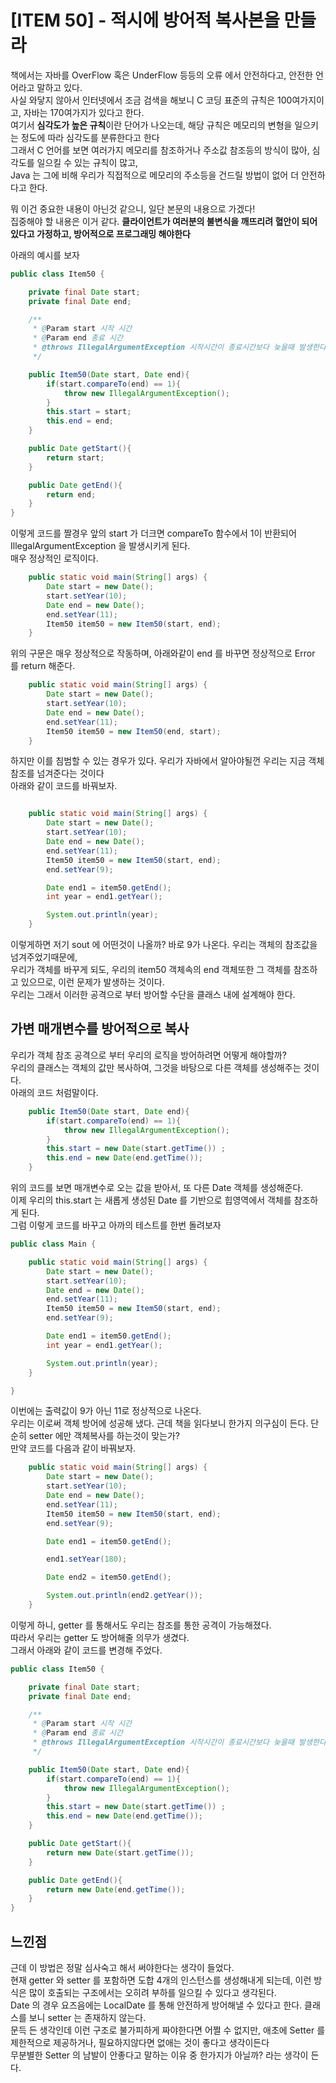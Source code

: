 # [ITEM 50] - 적시에 방어적 복사본을 만들라 

책에서는 자바를 OverFlow 혹은 UnderFlow 등등의 오류 에서 안전하다고, 안전한 언어라고 말하고 있다. <br>
사실 와닿지 않아서 인터넷에서 조금 검색을 해보니 C 코딩 표준의 규칙은 100여가지이고, 자바는 170여가지가 있다고 한다. <br>
여기서 **심각도가 높은 규칙**이란 단어가 나오는데, 해당 규칙은 메모리의 변형을 일으키는 정도에 따라 심각도를 분류한다고 한다 <br>
그래서 C 언어를 보면 여러가지 메모리를 참조하거나 주소값 참조등의 방식이 많아, 심각도를 일으킬 수 있는 규칙이 많고, <br>
Java 는 그에 비해 우리가 직접적으로 메모리의 주소등을 건드릴 방법이 없어 더 안전하다고 한다. <br>

뭐 이건 중요한 내용이 아닌것 같으니, 일단 본문의 내용으로 가겠다! <br>
집중해야 할 내용은 이거 같다. **클라이언트가 여러분의 불변식을 깨뜨리려 혈안이 되어 있다고 가정하고, 방어적으로 프로그래밍 해야한다** <br>

아래의 예시를 보자

```java
public class Item50 {

    private final Date start;
    private final Date end;

    /**
     * @Param start 시작 시간
     * @Param end 종료 시간
     * @throws IllegalArgumentException 시작시간이 종료시간보다 늦을때 발생한다.
     */

    public Item50(Date start, Date end){
        if(start.compareTo(end) == 1){
            throw new IllegalArgumentException();
        }
        this.start = start;
        this.end = end;
    }

    public Date getStart(){
        return start;
    }

    public Date getEnd(){
        return end;
    }
}
```

이렇게 코드를 짤경우 앞의 start 가 더크면 compareTo 함수에서 1이 반환되어 IllegalArgumentException 을 발생시키게 된다. <br>
매우 정상적인 로직이다. 

```java
    public static void main(String[] args) {
        Date start = new Date();
        start.setYear(10);
        Date end = new Date();
        end.setYear(11);
        Item50 item50 = new Item50(start, end);
    }
```

위의 구문은 매우 정상적으로 작동하며, 아래와같이 end 를 바꾸면 정상적으로 Error 를 return 해준다.

```java
    public static void main(String[] args) {
        Date start = new Date();
        start.setYear(10);
        Date end = new Date();
        end.setYear(11);
        Item50 item50 = new Item50(end, start);
    }
```

하지만 이를 침범할 수 있는 경우가 있다. 우리가 자바에서 알아야될껀 우리는 지금 객체 참조를 넘겨준다는 것이다 <br>
아래와 같이 코드를 바꿔보자.

```java

    public static void main(String[] args) {
        Date start = new Date();
        start.setYear(10);
        Date end = new Date();
        end.setYear(11);
        Item50 item50 = new Item50(start, end);
        end.setYear(9);

        Date end1 = item50.getEnd();
        int year = end1.getYear();

        System.out.println(year);
    }
```

이렇게하면 저기 sout 에 어떤것이 나올까? 바로 9가 나온다. 우리는 객체의 참조값을 넘겨주었기때문에, <br>
우리가 객체를 바꾸게 되도, 우리의 item50 객체속의 end 객체또한 그 객체를 참조하고 있으므로, 이런 문제가 발생하는 것이다. <br>
우리는 그래서 이러한 공격으로 부터 방어할 수단을 클래스 내에 설계해야 한다. <br>

## 가변 매개변수를 방어적으로 복사

우리가 객체 참조 공격으로 부터 우리의 로직을 방어하려면 어떻게 해야할까? <br>
우리의 클래스는 객체의 값만 복사하여, 그것을 바탕으로 다른 객체를 생성해주는 것이다. <br>
아래의 코드 처럼말이다. <br>

```java
    public Item50(Date start, Date end){
        if(start.compareTo(end) == 1){
            throw new IllegalArgumentException();
        }
        this.start = new Date(start.getTime()) ;
        this.end = new Date(end.getTime());
    }
```

위의 코드를 보면 매개변수로 오는 값을 받아서, 또 다른 Date 객체를 생성해준다. <br>
이제 우리의 this.start 는 새롭게 생성된 Date 를 기반으로 힙영역에서 객체를 참조하게 된다. <br>
그럼 이렇게 코드를 바꾸고 아까의 테스트를 한번 돌려보자 <br>

```java
public class Main {

    public static void main(String[] args) {
        Date start = new Date();
        start.setYear(10);
        Date end = new Date();
        end.setYear(11);
        Item50 item50 = new Item50(start, end);
        end.setYear(9);

        Date end1 = item50.getEnd();
        int year = end1.getYear();

        System.out.println(year);
    }

}
```

이번에는 출력값이 9가 아닌 11로 정상적으로 나온다. <br>
우리는 이로써 객체 방어에 성공해 냈다. 근데 책을 읽다보니 한가지 의구심이 든다. 단순히 setter 에만 객체복사를 하는것이 맞는가? <br>
만약 코드를 다음과 같이 바꿔보자. <br>

```java
    public static void main(String[] args) {
        Date start = new Date();
        start.setYear(10);
        Date end = new Date();
        end.setYear(11);
        Item50 item50 = new Item50(start, end);
        end.setYear(9);

        Date end1 = item50.getEnd();

        end1.setYear(180);

        Date end2 = item50.getEnd();

        System.out.println(end2.getYear());
    }
```

이렇게 하니, getter 를 통해서도 우리는 참조를 통한 공격이 가능해졌다. <br>
따라서 우리는 getter 도 방어해줄 의무가 생겼다. <br>
그래서 아래와 같이 코드를 변경해 주었다. <br>

```java
public class Item50 {

    private final Date start;
    private final Date end;

    /**
     * @Param start 시작 시간
     * @Param end 종료 시간
     * @throws IllegalArgumentException 시작시간이 종료시간보다 늦을때 발생한다.
     */

    public Item50(Date start, Date end){
        if(start.compareTo(end) == 1){
            throw new IllegalArgumentException();
        }
        this.start = new Date(start.getTime()) ;
        this.end = new Date(end.getTime());
    }

    public Date getStart(){
        return new Date(start.getTime());
    }

    public Date getEnd(){
        return new Date(end.getTime());
    }
}
```

## 느낀점

근데 이 방법은 정말 심사숙고 해서 써야한다는 생각이 들었다. <br>
현재 getter 와 setter 를 포함하면 도합 4개의 인스턴스를 생성해내게 되는데, 이런 방식은 많이 호출되는 구조에서는 오히려 부하를 일으킬 수 있다고 생각된다. <br>
Date 의 경우 요즈음에는 LocalDate 를 통해 안전하게 방어해낼 수 있다고 한다. 클래스를 보니 setter 는 존재하지 않는다. <br>
문득 든 생각인데 이런 구조로 불가피하게 짜야한다면 어쩔 수 없지만, 애초에 Setter 를 제한적으로 제공하거나, 필요하지않다면 없애는 것이 좋다고 생각이든다 <br>
무분별한 Setter 의 남발이 안좋다고 말하는 이유 중 한가지가 아닐까? 라는 생각이 든다. <br>
